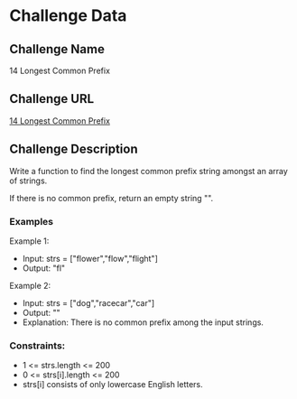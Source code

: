 # Challenge Data

## Challenge Name 
14 Longest Common Prefix

## Challenge URL 
[14 Longest Common Prefix](https://leetcode.com/problems/longest-common-prefix/)

## Challenge Description 
Write a function to find the longest common prefix string amongst an array of strings.

If there is no common prefix, return an empty string "".

### Examples

Example 1:
- Input: strs = ["flower","flow","flight"]
- Output: "fl"

Example 2:
- Input: strs = ["dog","racecar","car"]
- Output: ""
- Explanation: There is no common prefix among the input strings.

### Constraints:
- 1 <= strs.length <= 200
- 0 <= strs[i].length <= 200
- strs[i] consists of only lowercase English letters.

